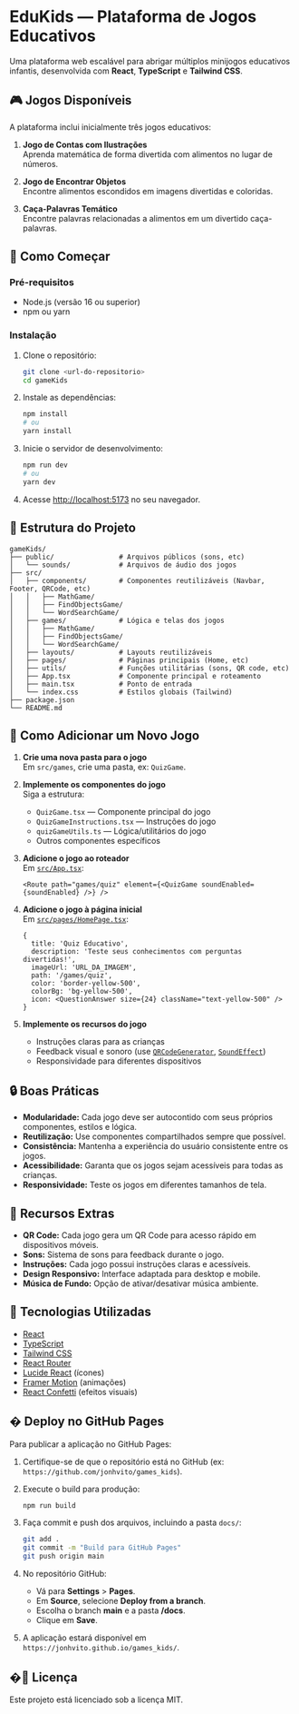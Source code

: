# EduKids — Plataforma de Jogos Educativos

Uma plataforma web escalável para abrigar múltiplos minijogos educativos infantis, desenvolvida com **React**, **TypeScript** e **Tailwind CSS**.

## 🎮 Jogos Disponíveis

A plataforma inclui inicialmente três jogos educativos:

1. **Jogo de Contas com Ilustrações**  
   Aprenda matemática de forma divertida com alimentos no lugar de números.

2. **Jogo de Encontrar Objetos**  
   Encontre alimentos escondidos em imagens divertidas e coloridas.

3. **Caça-Palavras Temático**  
   Encontre palavras relacionadas a alimentos em um divertido caça-palavras.

## 🚀 Como Começar

### Pré-requisitos

- Node.js (versão 16 ou superior)
- npm ou yarn

### Instalação

1. Clone o repositório:
   ```bash
   git clone <url-do-repositorio>
   cd gameKids
   ```

2. Instale as dependências:
   ```bash
   npm install
   # ou
   yarn install
   ```

3. Inicie o servidor de desenvolvimento:
   ```bash
   npm run dev
   # ou
   yarn dev
   ```

4. Acesse [http://localhost:5173](http://localhost:5173) no seu navegador.

## 📁 Estrutura do Projeto

```
gameKids/
├── public/                # Arquivos públicos (sons, etc)
│   └── sounds/            # Arquivos de áudio dos jogos
├── src/
│   ├── components/        # Componentes reutilizáveis (Navbar, Footer, QRCode, etc)
│   │   ├── MathGame/
│   │   ├── FindObjectsGame/
│   │   └── WordSearchGame/
│   ├── games/             # Lógica e telas dos jogos
│   │   ├── MathGame/
│   │   ├── FindObjectsGame/
│   │   └── WordSearchGame/
│   ├── layouts/           # Layouts reutilizáveis
│   ├── pages/             # Páginas principais (Home, etc)
│   ├── utils/             # Funções utilitárias (sons, QR code, etc)
│   ├── App.tsx            # Componente principal e roteamento
│   ├── main.tsx           # Ponto de entrada
│   └── index.css          # Estilos globais (Tailwind)
├── package.json
└── README.md
```

## 📝 Como Adicionar um Novo Jogo

1. **Crie uma nova pasta para o jogo**  
   Em `src/games`, crie uma pasta, ex: `QuizGame`.

2. **Implemente os componentes do jogo**  
   Siga a estrutura:
   - `QuizGame.tsx` — Componente principal do jogo
   - `QuizGameInstructions.tsx` — Instruções do jogo
   - `quizGameUtils.ts` — Lógica/utilitários do jogo
   - Outros componentes específicos

3. **Adicione o jogo ao roteador**  
   Em [`src/App.tsx`](src/App.tsx):
   ```tsx
   <Route path="games/quiz" element={<QuizGame soundEnabled={soundEnabled} />} />
   ```

4. **Adicione o jogo à página inicial**  
   Em [`src/pages/HomePage.tsx`](src/pages/HomePage.tsx):
   ```tsx
   {
     title: 'Quiz Educativo',
     description: 'Teste seus conhecimentos com perguntas divertidas!',
     imageUrl: 'URL_DA_IMAGEM',
     path: '/games/quiz',
     color: 'border-yellow-500',
     colorBg: 'bg-yellow-500',
     icon: <QuestionAnswer size={24} className="text-yellow-500" />
   }
   ```

5. **Implemente os recursos do jogo**
   - Instruções claras para as crianças
   - Feedback visual e sonoro (use [`QRCodeGenerator`](src/components/QRCodeGenerator.tsx), [`SoundEffect`](src/components/SoundEffect.tsx))
   - Responsividade para diferentes dispositivos

## 🔒 Boas Práticas

- **Modularidade:** Cada jogo deve ser autocontido com seus próprios componentes, estilos e lógica.
- **Reutilização:** Use componentes compartilhados sempre que possível.
- **Consistência:** Mantenha a experiência do usuário consistente entre os jogos.
- **Acessibilidade:** Garanta que os jogos sejam acessíveis para todas as crianças.
- **Responsividade:** Teste os jogos em diferentes tamanhos de tela.

## 🌟 Recursos Extras

- **QR Code:** Cada jogo gera um QR Code para acesso rápido em dispositivos móveis.
- **Sons:** Sistema de sons para feedback durante o jogo.
- **Instruções:** Cada jogo possui instruções claras e acessíveis.
- **Design Responsivo:** Interface adaptada para desktop e mobile.
- **Música de Fundo:** Opção de ativar/desativar música ambiente.

## 🔧 Tecnologias Utilizadas

- [React](https://react.dev/)
- [TypeScript](https://www.typescriptlang.org/)
- [Tailwind CSS](https://tailwindcss.com/)
- [React Router](https://reactrouter.com/)
- [Lucide React](https://lucide.dev/) (ícones)
- [Framer Motion](https://www.framer.com/motion/) (animações)
- [React Confetti](https://www.npmjs.com/package/react-confetti) (efeitos visuais)

## � Deploy no GitHub Pages

Para publicar a aplicação no GitHub Pages:

1. Certifique-se de que o repositório está no GitHub (ex: `https://github.com/jonhvito/games_kids`).

2. Execute o build para produção:
   ```bash
   npm run build
   ```

3. Faça commit e push dos arquivos, incluindo a pasta `docs/`:
   ```bash
   git add .
   git commit -m "Build para GitHub Pages"
   git push origin main
   ```

4. No repositório GitHub:
   - Vá para **Settings** > **Pages**.
   - Em **Source**, selecione **Deploy from a branch**.
   - Escolha o branch **main** e a pasta **/docs**.
   - Clique em **Save**.

5. A aplicação estará disponível em `https://jonhvito.github.io/games_kids/`.

## �📄 Licença

Este projeto está licenciado sob a licença MIT.